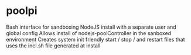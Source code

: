 # poolpi
Bash interface for sandboxing NodeJS install with a separate user and global config
Allows install of nodejs-poolController in the sanboxed environment
Creates system init friendly start / stop / and restart files that uses the incl.sh file generated at install

